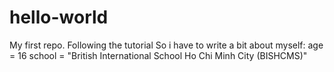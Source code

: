 # hello-world
My first repo. Following the tutorial
So i have to write a bit about myself:
age = 16
school = "British International School Ho Chi Minh City (BISHCMS)"
